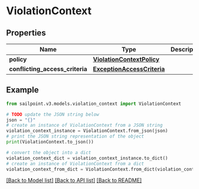 # ViolationContext


## Properties

Name | Type | Description | Notes
------------ | ------------- | ------------- | -------------
**policy** | [**ViolationContextPolicy**](ViolationContextPolicy.md) |  | [optional] 
**conflicting_access_criteria** | [**ExceptionAccessCriteria**](ExceptionAccessCriteria.md) |  | [optional] 

## Example

```python
from sailpoint.v3.models.violation_context import ViolationContext

# TODO update the JSON string below
json = "{}"
# create an instance of ViolationContext from a JSON string
violation_context_instance = ViolationContext.from_json(json)
# print the JSON string representation of the object
print(ViolationContext.to_json())

# convert the object into a dict
violation_context_dict = violation_context_instance.to_dict()
# create an instance of ViolationContext from a dict
violation_context_from_dict = ViolationContext.from_dict(violation_context_dict)
```
[[Back to Model list]](../README.md#documentation-for-models) [[Back to API list]](../README.md#documentation-for-api-endpoints) [[Back to README]](../README.md)


